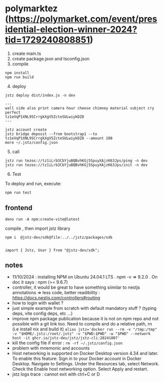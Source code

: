 # polymarktez (https://polymarket.com/event/presidential-election-winner-2024?tid=1729240808851)

1. create main.ts
2. create package.json and tsconfig.json
3. compile

```
npm install
npm run build
```

4. deploy

```
jstz deploy dist/index.js -n dev

---
wall side also print camera hour cheese chimney material subject cry perfect
tz1eVqP1XNL9SCrrgkXgV5ZcteSULwiykDZ8
---

jstz account create
jstz bridge deposit --from bootstrap1 --to tz1eVqP1XNL9SCrrgkXgV5ZcteSULwiykDZ8 --amount 100
more ~/.jstz/config.json 
```

5. call

```
jstz run tezos://tz1iLrb3CbYjuBQBvhKGj5SpuyXAjzK63Jps/ping -n dev
jstz run tezos://tz1iLrb3CbYjuBQBvhKGj5SpuyXAjzK63Jps/init -n dev

```

6. Test

To deploy and run, execute:

```sh
npm run test
```


## frontend

```
deno run -A npm:create-vite@latest
```

compile , then import jstz library

```
npm i  @jstz-dev/sdk@file:../../jstz/packages/sdk


import { Jstz, User } from "@jstz-dev/sdk";
```



## notes

- 11/10/2024 : installing NPM on Ubuntu 24.04.1 LTS . npm -v => 9.2.0 . On doc it says : npm (>= 9.6.7)
- controller, it would be great to have something siimilar to nestjs annotations => less code, better readibility : https://docs.nestjs.com/controllers#routing
- how to login with wallet ?
- just simple example from scratch with default mandatory stuff ? (typing deps, vite config deps, etc ...)
- improve npm package publication because it is not on npm repo and not possible with a git link too. Need to compile and do a relative path, rn (i.e install nix and build it)
`alias jstz='docker run --rm -v "/tmp:/tmp" -v "$HOME/.jstz:/root/.jstz" -v "$PWD:$PWD" -w "$PWD" --network host -it ghcr.io/jstz-dev/jstz/jstz-cli:20241007'`
- kill the config file if error : ` rm -rf ~/.jstz/config.json ` 
- problem with mnemonic and accounts
- Host networking is supported on Docker Desktop version 4.34 and later. To enable this feature:
    Sign in to your Docker account in Docker Desktop.
    Navigate to Settings.
    Under the Resources tab, select Network.
    Check the Enable host networking option.
    Select Apply and restart.
- jstz logs trace : cannot exit with ctrl+C or D